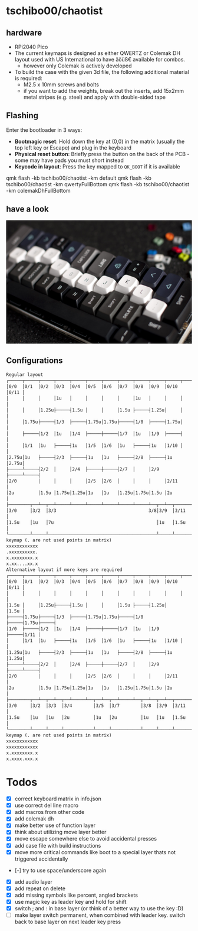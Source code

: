 # tschibo00/chaotist

## hardware
- RPi2040 Pico
- The current keymaps is designed as either QWERTZ or Colemak DH layout used with US International to have äöüß€ available for combos.
    - however only Colemak is actively developed
- To build the case with the given 3d file, the following additional material is required:
    - M2.5 x 10mm screws and bolts
    - if you want to add the weights, break out the inserts, add 15x2mm metal stripes (e.g. steel) and apply with double-sided tape

## Flashing
Enter the bootloader in 3 ways:

* **Bootmagic reset**: Hold down the key at (0,0) in the matrix (usually the top left key or Escape) and plug in the keyboard
* **Physical reset button**: Briefly press the button on the back of the PCB - some may have pads you must short instead
* **Keycode in layout**: Press the key mapped to `QK_BOOT` if it is available

qmk flash -kb tschibo00/chaotist -km default
qmk flash -kb tschibo00/chaotist -km qwertyFullBottom
qmk flash -kb tschibo00/chaotist -km colemakDhFullBottom

## have a look
![beauty shot](misc/beautyshot.jpg)

## Configurations

```
Regular layout
┌─────┬─────┬─────┬─────┬─────┬─────┬─────┬─────┬─────┬─────┬─────┬─────┐
│0/0  │0/1  │0/2  │0/3  │0/4  │0/5  │0/6  │0/7  │0/8  │0/9  │0/10 │0/11 │
│     │     │     │1u   │     │     │     │     │1u   │     │     │     │
│     │     │1.25u├─────┤1.5u │     │     │1.5u ├─────┤1.25u│     │     │
│     │1.75u├─────┤1/3  ├─────┤1.75u│1.75u├─────┤1/8  ├─────┤1.75u│     │
│     ├─────┤1/2  │1u   │1/4  ├─────┼─────┤1/7  │1u   │1/9  ├─────┤     │
│     │1/1  │1u   ├─────┤1u   │1/5  │1/6  │1u   ├─────┤1u   │1/10 │     │
│2.75u│1u   ├─────┤2/3  ├─────┤1u   │1u   ├─────┤2/8  ├─────┤1u   │2.75u│
├─────┴─────┤2/2  │     │2/4  ├─────┼─────┤2/7  │     │2/9  ├─────┴─────┤
│2/0        │     │     │     │2/5  │2/6  │     │     │     │2/11       │
│2u         │1.5u │1.75u│1.25u│1u   │1u   │1.25u│1.75u│1.5u │2u         │
├────────┬──┴──┬──┴─────┴─────┴─────┴─────┴─────┴─────┴──┬──┴──┬────────┤
│3/0     │3/2  │3/3                                   3/8│3/9  │3/11    │
│1.5u    │1u   │7u                                       │1u   │1.5u    │
└────────┴─────┴─────────────────────────────────────────┴─────┴────────┘
keymap (. are not used points in matrix)
xxxxxxxxxxxx
.xxxxxxxxxx.
x.xxxxxxxx.x
x.xx....xx.x
Alternative layout if more keys are required
┌─────┬─────┬─────┬─────┬─────┬─────┬─────┬─────┬─────┬─────┬─────┬─────┐
│0/0  │0/1  │0/2  │0/3  │0/4  │0/5  │0/6  │0/7  │0/8  │0/9  │0/10 │0/11 │
│     │     │     │     │     │     │     │     │     │     │     │     │
│1.5u │     │1.25u├─────┤1.5u │     │     │1.5u ├─────┤1.25u│     │1.5u │
├─────┤1.75u├─────┤1/3  ├─────┤1.75u│1.75u├─────┤1/8  ├─────┤1.75u├─────┤
│1/0  ├─────┤1/2  │1u   │1/4  ├─────┼─────┤1/7  │1u   │1/9  ├─────┤1/11 │
│     │1/1  │1u   ├─────┤1u   │1/5  │1/6  │1u   ├─────┤1u   │1/10 │     │
│1.25u│1u   ├─────┤2/3  ├─────┤1u   │1u   ├─────┤2/8  ├─────┤1u   │1.25u│
├─────┴─────┤2/2  │     │2/4  ├─────┼─────┤2/7  │     │2/9  ├─────┴─────┤
│2/0        │     │     │     │2/5  │2/6  │     │     │     │2/11       │
│2u         │1.5u │1.75u│1.25u│1u   │1u   │1.25u│1.75u│1.5u │2u         │
├────────┬──┴──┬──┴──┬──┴─────┴──┬──┴──┬──┴─────┴──┬──┴──┬──┴──┬────────┤
│3/0     │3/2  │3/3  │3/4        │3/5  │3/7        │3/8  │3/9  │3/11    │
│1.5u    │1u   │1u   │2u         │1u   │2u         │1u   │1u   │1.5u    │
└────────┴─────┴─────┴───────────┴─────┴───────────┴─────┴─────┴────────┘
keymap (. are not used points in matrix)
xxxxxxxxxxxx
xxxxxxxxxxxx
x.xxxxxxxx.x
x.xxxx.xxx.x
```

# Todos
- [x] correct keyboard matrix in info.json
- [x] use correct del line macro
- [x] add macros from other code
- [x] add colemak dh
- [x] make better use of function layer
- [x] think about utilizing move layer better
- [x] move escape somewhere else to avoid accidental presses
- [x] add case file with build instructions
- [x] move more critical commands like boot to a special layer thats not triggered accidentally
- [-] try to use space/underscore again
- [x] add audio layer
- [x] add repeat on delete
- [x] add missing symbols like percent, angled brackets
- [x] use magic key as leader key and hold for shift
- [x] switch ; and : in base layer (or think of a better way to use the key :D)
- [ ] make layer switch permanent, when combined with leader key. switch back to base layer on next leader key press
